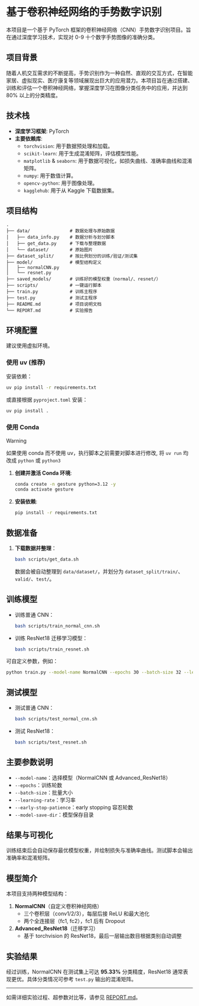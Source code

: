 # 基于卷积神经网络的手势数字识别

本项目是一个基于 PyTorch 框架的卷积神经网络（CNN）手势数字识别项目。旨在通过深度学习技术，实现对 0-9 十个数字手势图像的准确分类。

## 项目背景

随着人机交互需求的不断提高，手势识别作为一种自然、直观的交互方式，在智能家居、虚拟现实、医疗康复等领域展现出巨大的应用潜力。本项目旨在通过搭建、训练和评估一个卷积神经网络，掌握深度学习在图像分类任务中的应用，并达到 80% 以上的分类精度。

## 技术栈

*   **深度学习框架**: PyTorch
*   **主要依赖库**:
    *   `torchvision`: 用于数据预处理和加载。
    *   `scikit-learn`: 用于生成混淆矩阵，评估模型性能。
    *   `matplotlib` & `seaborn`: 用于数据可视化，如损失曲线、准确率曲线和混淆矩阵。
    *   `numpy`: 用于数值计算。
    *   `opencv-python`: 用于图像处理。
    *   `kagglehub`: 用于从 Kaggle 下载数据集。

## 项目结构

```
.
├── data/               # 数据处理与原始数据
│   ├── data_info.py    # 数据分析与划分脚本
│   ├── get_data.py     # 下载与整理数据
│   └── dataset/        # 原始图片
├── dataset_split/      # 按比例划分的训练/验证/测试集
├── model/              # 模型结构定义
│   ├── normalCNN.py
│   └── resnet.py
├── saved_models/       # 训练好的模型权重（normal/、resnet/）
├── scripts/            # 一键运行脚本
├── train.py            # 训练主程序
├── test.py             # 测试主程序
├── README.md           # 项目说明文档
└── REPORT.md           # 实验报告
```

## 环境配置

建议使用虚拟环境。

### 使用 uv (推荐)

安装依赖：
```bash
uv pip install -r requirements.txt
```
或直接根据 `pyproject.toml` 安装：
```bash
uv pip install .
```

### 使用 Conda 

> [!WARNING]
> 如果使用 conda 而不使用 uv，执行脚本之前需要对脚本进行修改, 将 `uv run` 均改成 `python` 或 `python3`

1.  **创建并激活 Conda 环境**:
    ```bash
    conda create -n gesture python=3.12 -y
    conda activate gesture
    ```

2.  **安装依赖**:
    ```bash
    pip install -r requirements.txt
    ```


## 数据准备

1. **下载数据并整理**：
    ```bash
    bash scripts/get_data.sh
    ```
    数据会被自动整理到 `data/dataset/`，并划分为 `dataset_split/train/`、`valid/`、`test/`。

## 训练模型

- 训练普通 CNN：
    ```bash
    bash scripts/train_normal_cnn.sh
    ```
- 训练 ResNet18 迁移学习模型：
    ```bash
    bash scripts/train_resnet.sh
    ```

可自定义参数，例如：
```bash
python train.py --model-name NormalCNN --epochs 30 --batch-size 32 --learning-rate 0.0005 --early-stop-patience 7
```

## 测试模型

- 测试普通 CNN：
    ```bash
    bash scripts/test_normal_cnn.sh
    ```
- 测试 ResNet18：
    ```bash
    bash scripts/test_resnet.sh
    ```

## 主要参数说明

- `--model-name`：选择模型（NormalCNN 或 Advanced_ResNet18）
- `--epochs`：训练轮数
- `--batch-size`：批量大小
- `--learning-rate`：学习率
- `--early-stop-patience`：early stopping 容忍轮数
- `--model-save-dir`：模型保存目录

## 结果与可视化

训练结束后会自动保存最优模型权重，并绘制损失与准确率曲线。测试脚本会输出准确率和混淆矩阵。

## 模型简介

本项目支持两种模型结构：

1.  **NormalCNN**（自定义卷积神经网络）
    *   三个卷积层（conv1/2/3），每层后接 ReLU 和最大池化
    *   两个全连接层（fc1, fc2），fc1 后有 Dropout
2.  **Advanced_ResNet18**（迁移学习）
    *   基于 torchvision 的 ResNet18，最后一层输出数目根据类别自动调整

## 实验结果

经过训练，NormalCNN 在测试集上可达 **95.33%** 分类精度，ResNet18 通常表现更优。具体分类情况可参考 `test.py` 输出的混淆矩阵。

---

如需详细实验过程、超参数对比等，请参见 [REPORT.md](REPORT.md)。
